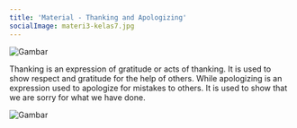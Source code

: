 ```yaml
---
title: 'Material - Thanking and Apologizing'
socialImage: materi3-kelas7.jpg
---
```

![Gambar](/materi3-kelas7.jpg)

Thanking is an expression of gratitude or acts of thanking. It is used to show respect and gratitude for the help of others. While apologizing is an expression used to apologize for mistakes to others. It is used to show that we are sorry for what we have done.

![Gambar](/materi3-tabel-kelas7.png)

